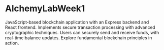 # AlchemyLabWeek1
JavaScript-based blockchain application with an Express backend and React frontend. Implements secure transaction processing with advanced cryptographic techniques. Users can securely send and receive funds, with real-time balance updates. Explore fundamental blockchain principles in action.
